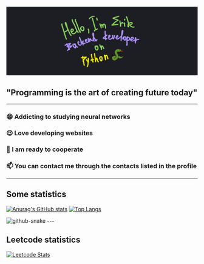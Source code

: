 ![Header](https://github.com/Fiufew/Fiufew/blob/main/assets/picture_my_header.png)

## "Programming is the art of creating future today"
---
### 😁 Addicting to studying neural networks

### 😍 Love developing websites

### 🫡 I am ready to cooperate

### 📫 You can contact me through the contacts listed in the profile
---
## Some statistics
[![Anurag's GitHub stats](https://github-readme-stats.vercel.app/api?username=Fiufew)](https://github.com/anuraghazra/github-readme-stats)
[![Top Langs](https://github-readme-stats.vercel.app/api/top-langs/?username=Fiufew&layout=compact)](https://github.com/anuraghazra/github-readme-stats)

<picture>
  <source
    media="(prefers-color-scheme: dark)"
    srcset="https://github.com/Fiufew/Fiufew/blob/output/github-contribution-grid-snake-dark.svg"
  />
  <img alt="github-snake" src="github-snake.svg"/>
</picture>
---

## Leetcode statistics
[![Leetcode Stats](https://leetcard.jacoblin.cool/Fiufew?border=0&radius=20)](https://leetcode.com/Fiufew)
